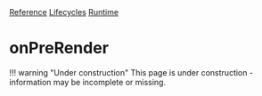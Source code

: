 <div class="pmwdoc-reference-breadcrumbs">
<a href="../../../">Reference</a>
<a href="../../">Lifecycles</a>
<a href="../">Runtime</a>
</div>

# onPreRender

!!! warning "Under construction"
    This page is under construction - information may be incomplete or missing.
